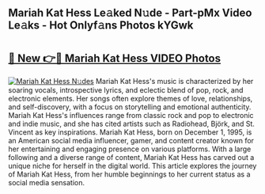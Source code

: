 ## Mariah Kat Hess Le𝚊ked N𝚞de - Part-pMx Video Le𝚊ks - Hot Onlyf𝚊ns Photos kYGwk

# <h2><a href="http://ac54499.deff.icu/?id=Mariah+Kat+Hess">🔗 New 👉🔴 Mariah Kat Hess VIDEO Photos</a></h2>

[![Mariah Kat Hess N𝚞des](https://i.imgur.com/rIISA9y.gif)](http://ac54499.deff.icu/?id=Mariah+Kat+Hess)
Mariah Kat Hess's music is characterized by her soaring vocals, introspective lyrics, and eclectic blend of pop, rock, and electronic elements. Her songs often explore themes of love, relationships, and self-discovery, with a focus on storytelling and emotional authenticity. Mariah Kat Hess's influences range from classic rock and pop to electronic and indie music, and she has cited artists such as Radiohead, Björk, and St. Vincent as key inspirations. Mariah Kat Hess, born on December 1, 1995, is an American social media influencer, gamer, and content creator known for her entertaining and engaging presence on various platforms. With a large following and a diverse range of content, Mariah Kat Hess has carved out a unique niche for herself in the digital world. This article explores the journey of Mariah Kat Hess, from her humble beginnings to her current status as a social media sensation.
